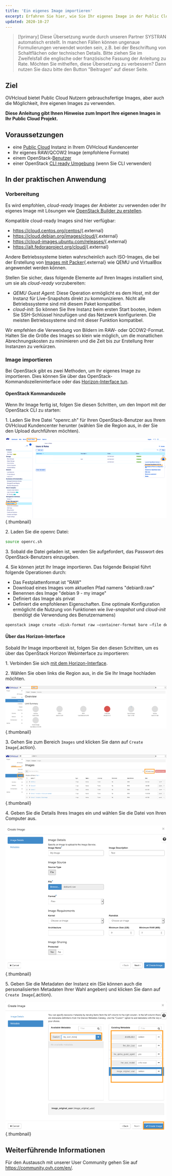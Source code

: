 ```yaml
---
title: 'Ein eigenes Image importieren'
excerpt: Erfahren Sie hier, wie Sie Ihr eigenes Image in der Public Cloud verwenden
updated: 2020-10-27
---
```


> [!primary]
> Diese Übersetzung wurde durch unseren Partner SYSTRAN automatisch erstellt. In manchen Fällen können ungenaue Formulierungen verwendet worden sein, z.B. bei der Beschriftung von Schaltflächen oder technischen Details. Bitte ziehen Sie im Zweifelsfall die englische oder französische Fassung der Anleitung zu Rate. Möchten Sie mithelfen, diese Übersetzung zu verbessern? Dann nutzen Sie dazu bitte den Button "Beitragen" auf dieser Seite.
>

## Ziel

OVHcloud bietet Public Cloud Nutzern gebrauchsfertige Images, aber auch die Möglichkeit, ihre eigenen Images zu verwenden.

**Diese Anleitung gibt Ihnen Hinweise zum Import Ihre eigenen Images in Ihr Public Cloud Projekt.**

## Voraussetzungen

- eine [Public Cloud](/pages/platform/public-cloud/public-cloud-first-steps#schritt-3-instanz-erstellen) Instanz in Ihrem OVHcloud Kundencenter
- Ihr eigenes RAW/QCOW2 Image (empfohlene Formate) 
- einem OpenStack-[Benutzer](/pages/public_cloud/compute/create_and_delete_a_user) 
- einer OpenStack [CLI ready Umgebung](/pages/public_cloud/compute/prepare_the_environment_for_using_the_openstack_api) (wenn Sie CLI verwenden)

## In der praktischen Anwendung

### Vorbereitung

Es wird empfohlen, *cloud-ready* Images der Anbieter zu verwenden oder Ihr eigenes Image mit Lösungen wie [OpenStack Builder zu erstellen](/pages/public_cloud/compute/create_image_from_existing_image_with_packer).

Kompatible cloud-ready Images sind hier verfügbar:

- <https://cloud.centos.org/centos/>{.external}
- <https://cloud.debian.org/images/cloud/>{.external}
- <https://cloud-images.ubuntu.com/releases/>{.external}
- <https://alt.fedoraproject.org/cloud/>{.external}

Andere Betriebssysteme bieten wahrscheinlich auch ISO-Images, die bei der Erstellung von [Images mit Packer](https://www.packer.io/docs/builders){.external} wie QEMU und VirtualBox angewendet werden können.

Stellen Sie sicher, dass folgende Elemente auf Ihren Images installiert sind, um sie als *cloud-ready* vorzubereiten:

- *QEMU Guest Agent*\: Diese Operation ermöglicht es dem Host, mit der Instanz für Live-Snapshots direkt zu kommunizieren. Nicht alle Betriebssysteme sind mit diesem Paket kompatibel.
- *cloud-init*\: So können Sie Ihre Instanz beim ersten Start booten, indem Sie SSH-Schlüssel hinzufügen und das Netzwerk konfigurieren. Die meisten Betriebssysteme sind mit dieser Funktion kompatibel.

Wir empfehlen die Verwendung von Bildern im RAW- oder QCOW2-Format. Halten Sie die Größe des Images so klein wie möglich, um die monatlichen Abrechnungskosten zu minimieren und die Zeit bis zur Erstellung Ihrer Instanzen zu verkürzen.

### Image importieren

Bei OpenStack gibt es zwei Methoden, um Ihr eigenes Image zu importieren. Dies können Sie über das OpenStack-Kommandozeileninterface oder das [Horizon-Interface tun](https://horizon.cloud.ovh.net/auth/login/).

#### OpenStack Kommandozeile

Wenn Ihr Image fertig ist, folgen Sie diesen Schritten, um den Import mit der OpenStack CLI zu starten:

1\. Laden Sie Ihre Datei "openrc.sh" für Ihren OpenStack-Benutzer aus Ihrem OVHcloud Kundencenter herunter (wählen Sie die Region aus, in der Sie den Upload durchführen möchten).

![openrc](images/openrc_file.png){.thumbnail}

2\. Laden Sie die openrc Datei:

```sh
source openrc.sh
```

3\. Sobald die Datei geladen ist, werden Sie aufgefordert, das Passwort des OpenStack-Benutzers einzugeben.

4\. Sie können jetzt Ihr Image importieren. Das folgende Beispiel führt folgende Operationen durch:

- Das Festplattenformat ist "RAW"
- Download eines Images vom aktuellen Pfad namens "debian9.raw"
- Benennen des Image "debian 9 - my image"
- Definiert das Image als privat
- Definiert die empfohlenen Eigenschaften. Eine optimale Konfiguration ermöglicht die Nutzung von Funktionen wie *live-snapshot* und *cloud-init* (benötigt die Verwendung des Benutzernamens)

```sh
openstack image create —disk-format raw —container-format bare —file debian9.raw "debian 9 - my image" —private —property distribution=debian —property hw_disk_bus=scsi —property hw_scsi_model=virtio-scsi —property hw_qemu_guest_agent es —property image_original_user=debian
```

#### Über das Horizon-Interface

Sobald Ihr Image importbereit ist, folgen Sie den diesen Schritten, um es über das OpenStack Horizon Webinterface zu importieren:

1\. Verbinden Sie sich [mit dem Horizon-Interface](https://horizon.cloud.ovh.net/auth/login/).

2\. Wählen Sie oben links die Region aus, in die Sie Ihr Image hochladen möchten.

![horizon_1](images/horizon_1.png){.thumbnail}

3\. Gehen Sie zum Bereich `Images` und klicken Sie dann auf `Create Image`{.action}.

![horizon_2](images/horizon_2.png){.thumbnail}

4\. Geben Sie die Details Ihres Images ein und wählen Sie die Datei von Ihren Computer aus.

![horizon_3](images/horizon_3.png){.thumbnail}

5\. Geben Sie die Metadaten der Instanz ein (Sie können auch die personalisierten Metadaten Ihrer Wahl angeben) und klicken Sie dann auf `Create Image`{.action}.

![horizon_4](images/horizon_4.png){.thumbnail}

## Weiterführende Informationen

Für den Austausch mit unserer User Community gehen Sie auf <https://community.ovh.com/en/>.
